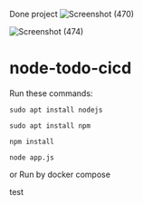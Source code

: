 Done project
![Screenshot (470)](https://github.com/priyakakumariops/node-todo-cicd/assets/136331805/6ea2e8cc-6e8d-494d-b5bc-892d63c0135a)

![Screenshot (474)](https://github.com/priyakakumariops/node-todo-cicd/assets/136331805/e0a12319-af70-444b-8343-93d7090a99ea)

# node-todo-cicd

Run these commands:


`sudo apt install nodejs`


`sudo apt install npm`


`npm install`

`node app.js`

or Run by docker compose

test

